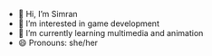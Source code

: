 - 👋 Hi, I’m Simran
- 👀 I’m interested in game development
- 🌱 I’m currently learning multimedia and animation
- 😄 Pronouns: she/her

<!---
breeze-sn/breeze-sn is a ✨ special ✨ repository because its `README.md` (this file) appears on your GitHub profile.
You can click the Preview link to take a look at your changes.
--->
